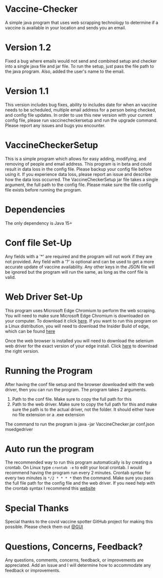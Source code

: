 # Vaccine-Checker
A simple java program that uses web scrapping technology to determine if a vaccine is available in your location and sends you an email.

# Version 1.2
Fixed a bug where emails would not send and combined setup and checker into a single java file and jar file. To run the setup, just pass the file path to the java program. Also, added the user's name to the email.

# Version 1.1
This version includes bug fixes, ability to includes date for when an vaccine needs to be scheduled, multiple email address for a person being checked, and config file updates. In order to use this new version with your current config file, please run vaccinecheckersetup and run the upgrade command. Please report any issues and bugs you encounter.

# VaccineCheckerSetup
This is a simple program which allows for easy adding, modifying, and removing of people and email address. This program is in beta and could result in data loss in the config file. Please backup your config file before using it. If you experience data loss, please report an issue and describe how the data loss occurred. The VaccineCheckerSetup jar file takes a single argument, the full path to the config file. Please make sure the file config file exists before running the program.

# Dependencies
The only dependency is Java 15+

# Conf file Set-Up
Any fields with a '*' are required and the program will not work if they are not provided. Any field with a '?' is optional and can be used to get a more accurate update of vaccine availability.
Any other keys in the JSON file will be ignored but the program will run the same, as long as the conf file is valid.

# Web Driver Set-Up
This program uses Microsoft Edge Chromium to perform the web scraping. You will need to make sure Microsoft Edge Chromium is downloaded on your computer. To download it click [here](https://www.microsoft.com/en-us/edge). If you want to run this program on a Linux distribution, you will need to download the Insider Build of edge, which can be found [here](https://www.microsoftedgeinsider.com/en-us/download/)

Once the web browser is installed you will need to download the selenium web driver for the exact version of your edge install. Click [here](https://developer.microsoft.com/en-us/microsoft-edge/tools/webdriver/) to download the right version.

# Running the Program
After having the conf file setup and the browser downloaded with the web driver, then you can run the program. The program takes 2 arguments.
  1. Path to the conf file. Make sure to copy the full path for this
  2. Path to the web driver. Make sure to copy the full path for this and make sure the path is to the actual driver, not the folder. It should either have no file extension or a  .exe extension

The command to run the program is java -jar VaccineChecker.jar conf.json msedgedriver

# Auto run the program
The recommended way to run this program automatically is by creating a crontab. On Linux type `crontab -e` to edit your local crontab. I would recommend having the program run every 2 minutes. Crontab syntax for every two minutes is `*/2 * * * *` then the command. Make sure you pass the full file path for the config file and the web driver. If you need help with the crontab syntax I recommend this [website](https://crontab.guru/)

# Special Thanks
Special thanks to the covid vaccine spotter GitHub project for making this possible. Please check them out [@GUI](https://github.com/GUI/covid-vaccine-spotter)

# Questions, Concerns, Feedback?
Any questions, comments, concerns, feedback, or improvements are appreciated. Add an issue and I will determine how to accommodate any feedback or improvements.
